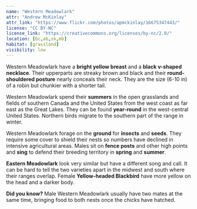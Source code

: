 ```yaml
---
name: "Western Meadowlark"
attr: "Andrew McKinlay"
attr_link: "https://www.flickr.com/photos/apmckinlay/16675347443/"
license: "CC BY-NC"
license_link: "https://creativecommons.org/licenses/by-nc/2.0/"
location: [bc,ab,sk,mb]
habitat: [grassland]
visibility: low
---
```

Western Meadowlark have a **bright yellow breast** and a **black v-shaped necklace**. Their upperparts are streaky brown and black and their **round-shouldered posture** nearly conceals their neck. They are the size (6-10 in) of a robin but chunkier with a shorter tail.

Western Meadowlark spend their **summers** in the open grasslands and fields of southern Canada and the United States from the west coast as far east as the Great Lakes. They can be found **year-round** in the west-central United States. Northern birds migrate to the southern part of the range in winter.

Western Meadowlark forage on the **ground** for **insects** and **seeds**. They require some cover to shield their nests so numbers have declined in intensive agricultural areas. Males sit on **fence posts** and other high points and **sing** to defend their breeding territory in **spring** and **summer**.

**Eastern Meadowlark** look very similar but have a different song and call. It can be hard to tell the two varieties apart in the midwest and south where their ranges overlap. Female **Yellow-headed Blackbird** have more yellow on the head and a darker body.

**Did you know?** Male Western Meadowlark usually have two mates at the same time, bringing food to both nests once the chicks have hatched.
